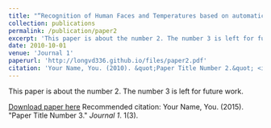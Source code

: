 ```yaml
---
title: "“Recognition of Human Faces and Temperatures based on automatically intelligent algorithm"
collection: publications
permalink: /publication/paper2
excerpt: 'This paper is about the number 2. The number 3 is left for future work.'
date: 2010-10-01
venue: 'Journal 1'
paperurl: 'http://longvd336.github.io/files/paper2.pdf'
citation: 'Your Name, You. (2010). &quot;Paper Title Number 2.&quot; <i>Journal 1</i>. 1(2).'
---
```

This paper is about the number 2. The number 3 is left for future work.

[Download paper here](http://longvd336.github.io/files/paper2.pdf)
Recommended citation: Your Name, You. (2015). "Paper Title Number 3." <i>Journal 1</i>. 1(3).
